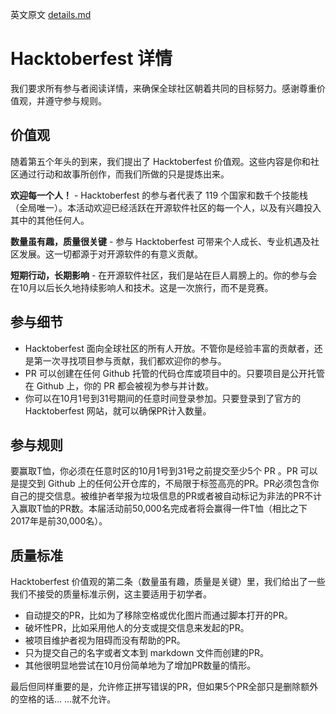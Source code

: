 英文原文 [details.md](../details.md)

# Hacktoberfest 详情
我们要求所有参与者阅读详情，来确保全球社区朝着共同的目标努力。感谢尊重价值观，并遵守参与规则。

## 价值观
随着第五个年头的到来，我们提出了 Hacktoberfest 价值观。这些内容是你和社区通过行动和故事所创作，而我们所做的只是提炼出来。

__欢迎每一个人！__ - Hacktoberfest 的参与者代表了 119 个国家和数千个技能栈（全局唯一）。本活动欢迎已经活跃在开源软件社区的每一个人，以及有兴趣投入其中的其他任何人。

__数量虽有趣，质量很关键__ - 参与 Hacktoberfest 可带来个人成长、专业机遇及社区发展。这一切都源于对开源软件的有意义贡献。

__短期行动，长期影响__ - 在开源软件社区，我们是站在巨人肩膀上的。你的参与会在10月以后长久地持续影响人和技术。这是一次旅行，而不是竞赛。

## 参与细节
* Hacktoberfest 面向全球社区的所有人开放。不管你是经验丰富的贡献者，还是第一次寻找项目参与贡献，我们都欢迎你的参与。
* PR 可以创建在任何 Github 托管的代码仓库或项目中的。只要项目是公开托管在 Github 上，你的 PR 都会被视为参与并计数。
* 你可以在10月1号到31号期间的任意时间登录参加。只要登录到了官方的 Hacktoberfest 网站，就可以确保PR计入数量。

## 参与规则
要赢取T恤，你必须在任意时区的10月1号到31号之前提交至少5个 PR 。PR 可以是提交到 Github 上的任何公开仓库的，不局限于标签高亮的PR。PR必须包含你自己的提交信息。被维护者举报为垃圾信息的PR或者被自动标记为非法的PR不计入赢取T恤的PR数。本届活动前50,000名完成者将会赢得一件T恤（相比之下2017年是前30,000名）。

## 质量标准
Hacktoberfest 价值观的第二条（数量虽有趣，质量是关键）里，我们给出了一些我们不接受的质量标准示例，这主要适用于初学者。

* 自动提交的PR，比如为了移除空格或优化图片而通过脚本打开的PR。
* 破坏性PR，比如采用他人的分支或提交信息来发起的PR。
* 被项目维护者视为阻碍而没有帮助的PR。
* 只为提交自己的名字或者文本到 markdown 文件而创建的PR。
* 其他很明显地尝试在10月份简单地为了增加PR数量的情形。

最后但同样重要的是，允许修正拼写错误的PR，但如果5个PR全部只是删除额外的空格的话... ...就不允许。

